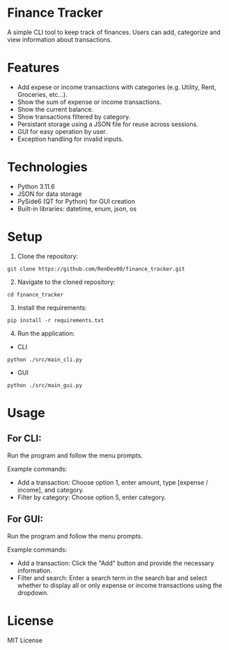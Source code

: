 # Finance Tracker
A simple CLI tool to keep track of finances. Users can add, categorize and view information about transactions.

# Features
- Add expese or income transactions with categories (e.g. Utility, Rent, Groceries, etc...).
- Show the sum of expense or income transactions.
- Show the current balance.
- Show transactions filtered by category.
- Persistant storage using a JSON file for reuse across sessions.
- GUI for easy operation by user.
- Exception handling for invalid inputs.

# Technologies
- Python 3.11.6
- JSON for data storage
- PySide6 (QT for Python) for GUI creation
- Built-in libraries: datetime, enum, json, os

# Setup
1. Clone the repository:
```
git clone https://github.com/RenDev00/finance_tracker.git
```

2. Navigate to the cloned repository:
```
cd finance_tracker
```

3. Install the requirements:
```
pip install -r requirements.txt
```

4. Run the application:
- CLI
```
python ./src/main_cli.py
```
- GUI
```
python ./src/main_gui.py
```

# Usage
## For CLI:
Run the program and follow the menu prompts.

Example commands:

- Add a transaction: Choose option 1, enter amount, type [expense / income], and category.
- Filter by category: Choose option 5, enter category.

## For GUI:
Run the program and follow the menu prompts.

Example commands:

- Add a transaction: Click the "Add" button and provide the necessary information.
- Filter and search: Enter a search term in the search bar and select whether to display all or only expense or income transactions using the dropdown.

# License
MIT License
